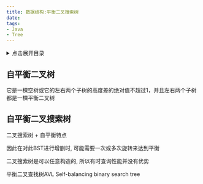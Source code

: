 ```yaml
---
title: 数据结构:平衡二叉搜索树
date: 
tags:
- Java
- Tree
---
```

<details>
<summary>点击展开目录</summary>
<!-- TOC -->

- [自平衡二叉树](#自平衡二叉树)
- [自平衡二叉搜索树](#自平衡二叉搜索树)

<!-- /TOC -->
</details>

## 自平衡二叉树

它是一棵空树或它的左右两个子树的高度差的绝对值不超过1，并且左右两个子树都是一棵平衡二叉树


## 自平衡二叉搜索树

二叉搜索树 + 自平衡特点

因此在对此BST进行增删时, 可能需要一次或多次旋转来达到平衡

二叉搜索树是可以任意构造的, 所以有时查询性能并没有优势

平衡二叉查找树AVL
Self-balancing binary search tree


